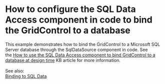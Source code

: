 #  How to configure the SQL Data Access component in code to bind the GridControl to a database


This example demonstrates how to bind the GridControl to a Microsoft SQL Server database through the SqlDataSource component in code. See the <a href="https://www.devexpress.com/Support/Center/p/T190494">How to use the SQL Data Access component to bind GridControl to a database at design time</a> KB article for more information.<br /><br />See also:<br /><a href="https://documentation.devexpress.com/#WindowsForms/CustomDocument18167">Binding to SQL Data</a>

<br/>


